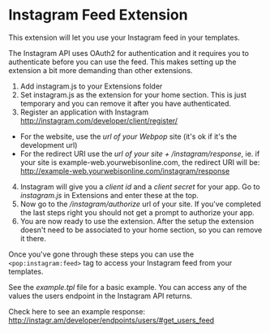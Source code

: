 Instagram Feed Extension
========================

This extension will let you use your Instagram feed in your templates.

The Instagram API uses OAuth2 for authentication and it requires you to authenticate before you can use the feed. This makes setting up the extension a bit more demanding than other extensions.

1. Add instagram.js to your Extensions folder
2. Set instagram.js as the extension for your home section. This is just temporary and you can remove it after you have authenticated.
3. Register an application with Instagram http://instagram.com/developer/client/register/
  * For the website, use the *url of your Webpop* site (it's ok if it's the development url)
  * For the redirect URI use the *url of your site + /instagram/response*, ie. if your site is example-web.yourwebisonline.com, the redirect URI will be: http://example-web.yourwebisonline.com/instagram/response
4. Instagram will give you a *client id* and a *client secret* for your app. Go to *instagram.js* in Extensions and enter these at the top.
5. Now go to the */instagram/authorize* url of your site. If you've completed the last steps right you should not get a prompt to authorize your app.
6. You are now ready to use the extension. After the setup the extension doesn't need to be associated to your home section, so you can remove it there.

Once you've gone through these steps you can use the `<pop:instagram:feed>` tag to access your Instagram feed from your templates.

See the *example.tpl* file for a basic example. You can access any of the values the users endpoint in the Instagram API returns.

Check here to see an example response: http://instagr.am/developer/endpoints/users/#get_users_feed